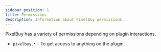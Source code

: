 ```yaml
---
sidebar_position: 1
title: Permissions
description: Information about PixelBuy permissions.
---
```


PixelBuy has a variety of permissions depending on plugin interactions.

* `pixelbuy.*` - To get access to anything on the plugin.